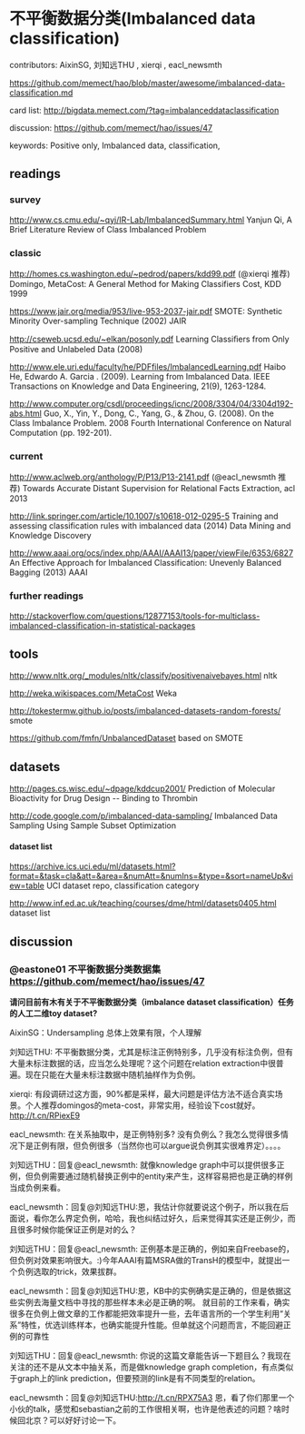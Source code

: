 # 不平衡数据分类(Imbalanced data classification)

contributors: AixinSG, 刘知远THU , xierqi , eacl_newsmth 

https://github.com/memect/hao/blob/master/awesome/imbalanced-data-classification.md

card list: http://bigdata.memect.com/?tag=imbalanceddataclassification

discussion: https://github.com/memect/hao/issues/47

keywords:
  Positive only,
  Imbalanced data,
  classification,
  
  
## readings

### survey
http://www.cs.cmu.edu/~qyj/IR-Lab/ImbalancedSummary.html  Yanjun Qi, A Brief Literature Review of Class Imbalanced Problem


### classic
http://homes.cs.washington.edu/~pedrod/papers/kdd99.pdf  (@xierqi 推荐) Domingo,  MetaCost: A General Method for Making Classifiers Cost, KDD 1999

https://www.jair.org/media/953/live-953-2037-jair.pdf  SMOTE: Synthetic Minority Over-sampling Technique (2002) JAIR


http://cseweb.ucsd.edu/~elkan/posonly.pdf  Learning Classiﬁers from Only Positive and Unlabeled Data (2008)

http://www.ele.uri.edu/faculty/he/PDFfiles/ImbalancedLearning.pdf Haibo He,  Edwardo A. Garcia . (2009). Learning from Imbalanced Data. IEEE Transactions on Knowledge and Data Engineering, 21(9), 1263-1284.

http://www.computer.org/csdl/proceedings/icnc/2008/3304/04/3304d192-abs.html Guo, X., Yin, Y., Dong, C., Yang, G., & Zhou, G. (2008). On the Class Imbalance Problem. 2008 Fourth International Conference on Natural Computation (pp. 192-201).



### current
http://www.aclweb.org/anthology/P/P13/P13-2141.pdf (@eacl_newsmth 推荐)  Towards Accurate Distant Supervision for Relational Facts Extraction, acl 2013

http://link.springer.com/article/10.1007/s10618-012-0295-5 Training and assessing classification rules with imbalanced data (2014) Data Mining and Knowledge Discovery

http://www.aaai.org/ocs/index.php/AAAI/AAAI13/paper/viewFile/6353/6827 An Effective Approach for Imbalanced Classification: Unevenly Balanced Bagging (2013) AAAI




### further readings
http://stackoverflow.com/questions/12877153/tools-for-multiclass-imbalanced-classification-in-statistical-packages


## tools

http://www.nltk.org/_modules/nltk/classify/positivenaivebayes.html   nltk

http://weka.wikispaces.com/MetaCost  Weka

http://tokestermw.github.io/posts/imbalanced-datasets-random-forests/ smote 

https://github.com/fmfn/UnbalancedDataset based on SMOTE

## datasets

http://pages.cs.wisc.edu/~dpage/kddcup2001/  Prediction of Molecular Bioactivity for Drug Design -- Binding to Thrombin

http://code.google.com/p/imbalanced-data-sampling/ Imbalanced Data Sampling Using Sample Subset Optimization

#### dataset list
https://archive.ics.uci.edu/ml/datasets.html?format=&task=cla&att=&area=&numAtt=&numIns=&type=&sort=nameUp&view=table  UCI dataset repo, classification category

http://www.inf.ed.ac.uk/teaching/courses/dme/html/datasets0405.html  dataset list


## discussion
### @eastone01 不平衡数据分类数据集 https://github.com/memect/hao/issues/47

<b>请问目前有木有关于不平衡数据分类（imbalance dataset classification）任务的人工二维toy dataset?</b>

AixinSG：Undersampling 总体上效果有限，个人理解
 
刘知远THU: 不平衡数据分类，尤其是标注正例特别多，几乎没有标注负例，但有大量未标注数据的话，应当怎么处理呢？这个问题在relation extraction中很普遍。现在只能在大量未标注数据中随机抽样作为负例。

xierqi: 有段调研过这方面，90%都是采样，最大问题是评估方法不适合真实场景。个人推荐domingos的meta-cost，非常实用，经验设下cost就好。http://t.cn/RPiexE9

eacl_newsmth: 在关系抽取中，是正例特别多? 没有负例么？我怎么觉得很多情况下是正例有限，但负例很多（当然你也可以argue说负例其实很难界定）。。。。

刘知远THU：回复@eacl_newsmth: 就像knowledge graph中可以提供很多正例，但负例需要通过随机替换正例中的entity来产生，这样容易把也是正确的样例当成负例来看。

eacl_newsmth：回复@刘知远THU:恩，我估计你就要说这个例子，所以我在后面说，看你怎么界定负例，哈哈，我也纠结过好久，后来觉得其实还是正例少，而且很多时候你能保证正例是对的么？	

刘知远THU：回复@eacl_newsmth: 正例基本是正确的，例如来自Freebase的，但负例对效果影响很大。:)今年AAAI有篇MSRA做的TransH的模型中，就提出一个负例选取的trick，效果拔群。

eacl_newsmth：回复@刘知远THU:恩，KB中的实例确实是正确的，但是依据这些实例去海量文档中寻找的那些样本未必是正确的啊。 就目前的工作来看，确实很多在负例上做文章的工作都能把效率提升一些，去年语言所的一个学生利用“关系”特性，优选训练样本，也确实能提升性能。但单就这个问题而言，不能回避正例的可靠性	

刘知远THU：回复@eacl_newsmth: 你说的这篇文章能告诉一下题目么？我现在关注的还不是从文本中抽关系，而是做knowledge graph completion，有点类似于graph上的link prediction，但要预测的link是有不同类型的relation。

eacl_newsmth：回复@刘知远THU:http://t.cn/RPX75A3 恩，看了你们那里一个小伙的talk，感觉和sebastian之前的工作很相关啊，也许是他表述的问题？啥时候回北京？可以好好讨论一下。

